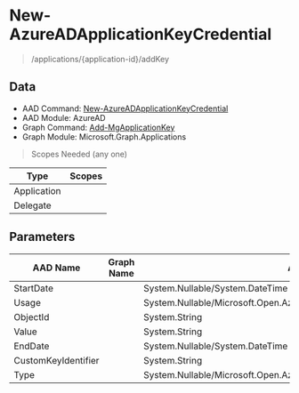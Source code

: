 # New-AzureADApplicationKeyCredential

> /applications/{application-id}/addKey

## Data

+ AAD Command: [New-AzureADApplicationKeyCredential](https://docs.microsoft.com/en-us/powershell/module/AzureAD/New-AzureADApplicationKeyCredential)
+ AAD Module: AzureAD
+ Graph Command: [Add-MgApplicationKey](https://docs.microsoft.com/en-us/powershell/module/Microsoft.Graph.Applications/Add-MgApplicationKey)
+ Graph Module: Microsoft.Graph.Applications

> Scopes Needed (any one)

|Type|Scopes|
|---|---|
|Application||
|Delegate||

## Parameters

|AAD Name|Graph Name|AAD Type|Graph Type|Infos|
|---|---|---|---|---|
|StartDate||System.Nullable/System.DateTime|||
|Usage||System.Nullable/Microsoft.Open.AzureAD.Graph.PowerShell.Custom.KeyUsage|||
|ObjectId||System.String|||
|Value||System.String|||
|EndDate||System.Nullable/System.DateTime|||
|CustomKeyIdentifier||System.String|||
|Type||System.Nullable/Microsoft.Open.AzureAD.Graph.PowerShell.Custom.KeyType|||

